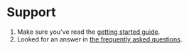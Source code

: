 # Support

1. Make sure you've read the [getting started guide](getting_started.md).
2. Looked for an answer in [the frequently asked questions](faq.md).
